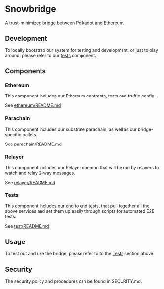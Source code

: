 # Snowbridge

A trust-minimized bridge between Polkadot and Ethereum.

## Development

To locally bootstrap our system for testing and development, or just to play around, please refer to our [tests](test/README.md) component.

## Components

### Ethereum

This component includes our Ethereum contracts, tests and truffle config.

See [ethereum/README.md](ethereum/README.md)

### Parachain

This component includes our substrate parachain, as well as our bridge-specific pallets.

See [parachain/README.md](parachain/README.md)

### Relayer

This component includes our Relayer daemon that will be run by relayers to watch and relay 2-way messages.

See [relayer/README.md](relayer/README.md)

### Tests

This component includes our end to end tests, that pull together all the above services and set them up easily through scripts for automated E2E tests.

See [test/README.md](test/README.md)

## Usage

To test out and use the bridge, please refer to to the [Tests](#Tests) section above.

## Security

The security policy and procedures can be found in SECURITY.md.
